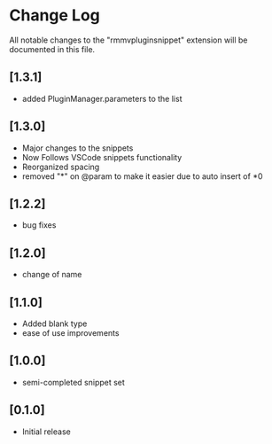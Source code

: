 # Change Log

All notable changes to the "rmmvpluginsnippet" extension will be documented in this file.
## [1.3.1]
- added PluginManager.parameters to the list
## [1.3.0]
- Major changes to the snippets
 - Now Follows VSCode snippets functionality
- Reorganized spacing
- removed "*" on @param to make it easier due to auto insert of *0

## [1.2.2]
- bug fixes

## [1.2.0]
- change of name

## [1.1.0]
- Added blank type
- ease of use improvements

## [1.0.0]
- semi-completed snippet set

## [0.1.0]

- Initial release